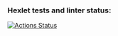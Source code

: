 ### Hexlet tests and linter status:
[![Actions Status](https://github.com/aleksandrmanko/python-project-lvl1/workflows/hexlet-check/badge.svg)](https://github.com/aleksandrmanko/python-project-lvl1/actions)